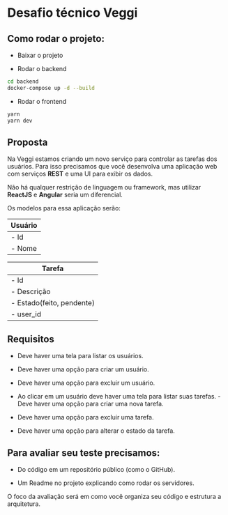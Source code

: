

# Desafio técnico Veggi

## Como rodar o projeto:

 - Baixar o projeto

- Rodar o backend
```bash
cd backend
docker-compose up -d --build
```
- Rodar o frontend
```bash
yarn
yarn dev
```
  

## Proposta

Na Veggi estamos criando um novo serviço para controlar as tarefas dos usuários. Para isso precisamos que você desenvolva uma aplicação web com serviços **REST** e uma UI para exibir os dados.

Não há qualquer restrição de linguagem ou framework, mas utilizar **ReactJS** e **Angular** seria um diferencial.

  

Os modelos para essa aplicação serão:

| Usuário |
|-------------------------------|
| - Id |
| - Nome |

  
  

| Tarefa |
|-------------------------------|
| - Id |
| - Descrição |
| - Estado(feito, pendente) |
| - user_id |

  
  

## Requisitos

- Deve haver uma tela para listar os usuários.

- Deve haver uma opção para criar um usuário.

- Deve haver uma opção para excluir um usuário.

- Ao clicar em um usuário deve haver uma tela para listar suas tarefas. - Deve haver uma opção para criar uma nova tarefa.

- Deve haver uma opção para excluir uma tarefa.

- Deve haver uma opção para alterar o estado da tarefa.

## Para avaliar seu teste precisamos:

- Do código em um repositório público (como o GitHub).

- Um Readme no projeto explicando como rodar os servidores.

O foco da avaliação será em como você organiza seu código e estrutura a arquitetura.

